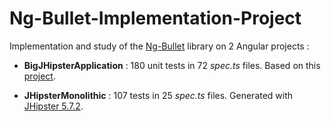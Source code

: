 # Ng-Bullet-Implementation-Project

Implementation and study of the [Ng-Bullet][ng-bullet] library on 2 Angular projects :

- **BigJHipsterApplication** : 180 unit tests in 72 _spec.ts_ files. Based on this [project][big]. 

- **JHipsterMonolithic** : 107 tests in 25 _spec.ts_ files. Generated with [JHipster 5.7.2][jhi].


[ng-bullet]: https://www.npmjs.com/package/ng-bullet
[big]: https://github.com/dancancro/great-big-example-application
[jhi]: https://www.jhipster.tech/
